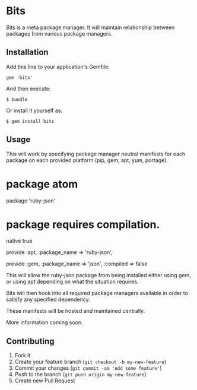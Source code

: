 # Bits

Bits is a meta package manager.
It will maintain relationship between packages from various package managers.

## Installation

Add this line to your application's Gemfile:

    gem 'bits'

And then execute:

    $ bundle

Or install it yourself as:

    $ gem install bits

## Usage

This will work by specifying package manager neutral manifests for each package
on each provided platform (pip, gem, apt, yum, portage).

  # package atom
  package 'ruby-json'
  # package requires compilation.
  native true

  provide :apt,
    :package_name => 'ruby-json',

  provide :gem,
    :package_name => 'json',
    :compiled => false

This will allow the ruby-json package from being installed either using gem, or
using apt depending on what the situation requires.

Bits will then hook into all required package managers available in order to
satisfy any specified dependency.

These manifests will be hosted and maintained centrally.

More information coming soon.

## Contributing

1. Fork it
2. Create your feature branch (`git checkout -b my-new-feature`)
3. Commit your changes (`git commit -am 'Add some feature'`)
4. Push to the branch (`git push origin my-new-feature`)
5. Create new Pull Request
